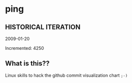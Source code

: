 # ping

## HISTORICAL ITERATION
2009-01-20

Incremented: 4250

## What is this?? 
Linux skills to hack the github commit visualization chart `;-)`
